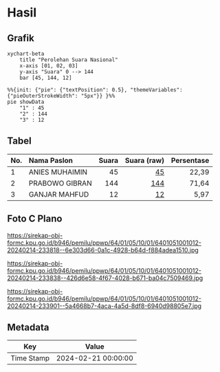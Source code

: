 # Hasil

## Grafik

```mermaid
xychart-beta
    title "Perolehan Suara Nasional"
    x-axis [01, 02, 03]
    y-axis "Suara" 0 --> 144
    bar [45, 144, 12]
```

```mermaid
%%{init: {"pie": {"textPosition": 0.5}, "themeVariables": {"pieOuterStrokeWidth": "5px"}} }%%
pie showData
    "1" : 45
    "2" : 144
    "3" : 12
```

## Tabel

| No. | Nama Paslon    | Suara | Suara (raw) | Persentase |
|:--- |:-------------- | -----:| -----------:| ----------:|
| 1   | ANIES MUHAIMIN | 45    | [45][p-1]   | 22,39      |
| 2   | PRABOWO GIBRAN | 144   | [144][p-2]  | 71,64      |
| 3   | GANJAR MAHFUD  | 12    | [12][p-3]   | 5,97       |


[p-1]: https://github.com/gigit-pemilu/pemilu-2024/blob/main/pilpres/hitung-suara/sub/64-kalimantan-timur/sub/01-paser/sub/05-kuaro/sub/1001-kuaro/sub/012-tps/sub/paslon-1.txt
[p-2]: https://github.com/gigit-pemilu/pemilu-2024/blob/main/pilpres/hitung-suara/sub/64-kalimantan-timur/sub/01-paser/sub/05-kuaro/sub/1001-kuaro/sub/012-tps/sub/paslon-2.txt
[p-3]: https://github.com/gigit-pemilu/pemilu-2024/blob/main/pilpres/hitung-suara/sub/64-kalimantan-timur/sub/01-paser/sub/05-kuaro/sub/1001-kuaro/sub/012-tps/sub/paslon-3.txt

## Foto C Plano

https://sirekap-obj-formc.kpu.go.id/b946/pemilu/ppwp/64/01/05/10/01/6401051001012-20240214-233818--6e303d66-0a1c-4928-b64d-f884adea1510.jpg

https://sirekap-obj-formc.kpu.go.id/b946/pemilu/ppwp/64/01/05/10/01/6401051001012-20240214-233838--426d6e58-4f67-4028-b671-ba04c7509469.jpg

https://sirekap-obj-formc.kpu.go.id/b946/pemilu/ppwp/64/01/05/10/01/6401051001012-20240214-233901--5a4668b7-4aca-4a5d-8df8-6940d98805e7.jpg


## Metadata

| Key        | Value               |
| ---------- | ------------------- |
| Time Stamp | 2024-02-21 00:00:00 |



